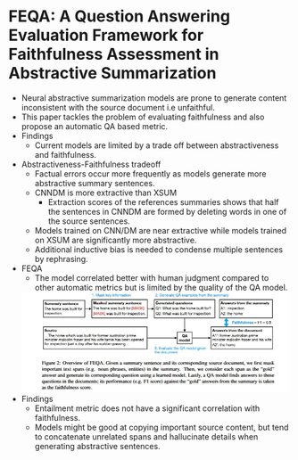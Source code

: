 # FEQA: A Question Answering Evaluation Framework for Faithfulness Assessment in Abstractive Summarization
- Neural abstractive summarization models are prone to generate content inconsistent with the source document i.e unfaithful.
- This paper tackles the problem of evaluating faithfulness and also propose an automatic QA based metric.
- Findings
    - Current models are limited by a trade off between abstractiveness and faithfulness.
- Abstractiveness-Faithfulness tradeoff
    - Factual errors occur more frequently as models generate more abstractive summary sentences.
    - CNNDM is more extractive than XSUM
        - Extraction scores of the references summaries shows that half the sentences in CNNDM are formed by deleting words in one of the source sentences.
    - Models trained on CNN/DM are near extractive while models trained on XSUM are significantly more abstractive.
    - Additional inductive bias is needed to condense multiple sentences by rephrasing.
- FEQA 
    - The model correlated better with human judgment compared to other automatic metrics but is limited by the quality of the QA model.
    <img src='../Images/feqa1.jpg'>
- Findings
    - Entailment metric does not have a significant correlation with faithfulness.
    - Models might be good at copying important source content, but tend to concatenate unrelated spans and hallucinate details when generating abstractive sentences.